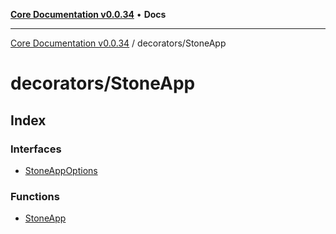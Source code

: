 [**Core Documentation v0.0.34**](../../README.md) • **Docs**

***

[Core Documentation v0.0.34](../../modules.md) / decorators/StoneApp

# decorators/StoneApp

## Index

### Interfaces

- [StoneAppOptions](interfaces/StoneAppOptions.md)

### Functions

- [StoneApp](functions/StoneApp.md)
